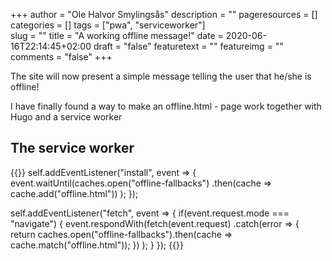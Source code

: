 +++
author = "Ole Halvor Smylingsås"
description = ""
pageresources = []
categories = []
tags = ["pwa", "serviceworker"]     
slug = ""
title = "A working offline message!"
date = 2020-06-16T22:14:45+02:00
draft = "false"
featuretext = ""
featureimg = ""
comments = "false"
+++

The site will now present a simple message telling the user that he/she is offline! 

I have finally found a way to make an offline.html - page work together with Hugo and a service worker
<!--more-->

## The service worker
{{<highlight js>}}
self.addEventListener("install", event => {
	event.waitUntil(caches.open("offline-fallbacks")
		.then(cache => cache.add("offline.html"))
	);
});


self.addEventListener("fetch", event => {
	if(event.request.mode === "navigate") {
		event.respondWith(fetch(event.request)
				.catch(error => {
					return caches.open("offline-fallbacks").then(cache => cache.match("offline.html"));
				})
		);
	}
});
{{</highlight>}}